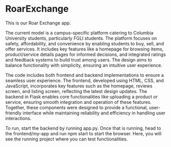 # RoarExchange

This is our Roar Exchange app. 

The current model is a campus-specific platform catering to Columbia University students, particularly FGLI students. The platform focuses on safety, affordability, and convenience by enabling students to buy, sell, and offer services. It includes key features like a homepage for browsing items, product/service details pages for informed decisions, and integrated ratings and feedback systems to build trust among users. The design aims to balance functionality with simplicity, ensuring an intuitive user experience.

The code includes both frontend and backend implementations to ensure a seamless user experience. The frontend, developed using HTML, CSS, and JavaScript, incorporates key features such as the homepage, reviews screen, and listing screen, reflecting the latest design updates. The backend in Flask enables core functionalities like uploading a product or service, ensuring smooth integration and operation of these features. Together, these components were designed to provide a functional, user-friendly interface while maintaining reliability and efficiency in handling user interactions.

To run, start the backend by running app.py. 
Once that is running, head to the frontend/my-app and run npm start to start the browser. 
Here, you will see the running project where you can test functionalities. 